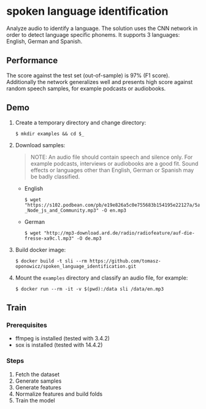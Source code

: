 # spoken language identification

Analyze audio to identify a language.
The solution uses the CNN network in order to detect language specific phonems.
It supports 3 languages: English, German and Spanish.

## Performance

The score against the test set (out-of-sample) is 97% (F1 score). Additionally the network generalizes well and presents high score against random speech samples, for example podcasts or audiobooks.

## Demo

1. Create a temporary directory and change directory:

       $ mkdir examples && cd $_
1. Download samples:
    > NOTE: An audio file should contain speech and silence only. For example podcasts, interviews or audiobooks are a good fit. Sound effects or languages other than English, German or Spanish may be badly classified.
    * English
    
          $ wget "https://s102.podbean.com/pb/e19e826a5c0e755683b154195e22127a/5afe956e/data1/fs145/862611/uploads/039_jsAir_-_Node_js_and_Community.mp3" -O en.mp3
    * German
    
          $ wget "http://mp3-download.ard.de/radio/radiofeature/auf-die-fresse-xa9c.l.mp3" -O de.mp3
1. Build docker image:

       $ docker build -t sli --rm https://github.com/tomasz-oponowicz/spoken_language_identification.git
1. Mount the `examples` directory and classify an audio file, for example:

       $ docker run --rm -it -v $(pwd):/data sli /data/en.mp3

## Train

### Prerequisites

* ffmpeg is installed (tested with 3.4.2)
* sox is installed (tested with 14.4.2)

### Steps

1. Fetch the dataset
1. Generate samples
1. Generate features
1. Normalize features and build folds
1. Train the model
